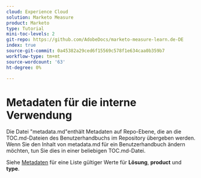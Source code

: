 ```yaml
---
cloud: Experience Cloud
solution: Marketo Measure
product: Marketo
type: Tutorial
mini-toc-levels: 2
git-repo: https://github.com/AdobeDocs/marketo-measure-learn.de-DE
index: true
source-git-commit: 0a45382a29ced6f15569c578f1e634caa0b359b7
workflow-type: tm+mt
source-wordcount: '63'
ht-degree: 0%

---
```



# Metadaten für die interne Verwendung

Die Datei &quot;metadata.md&quot;enthält Metadaten auf Repo-Ebene, die an die TOC.md-Dateien des Benutzerhandbuchs im Repository übergeben werden. Wenn Sie den Inhalt von metadata.md für ein Benutzerhandbuch ändern möchten, tun Sie dies in einer beliebigen TOC.md-Datei.

Siehe [Metadaten](https://experienceleague.adobe.com/docs/authoring-guide-exl/using/editing/user-guide-setup/metadata.html) für eine Liste gültiger Werte für **Lösung**, **product** und **type**.
